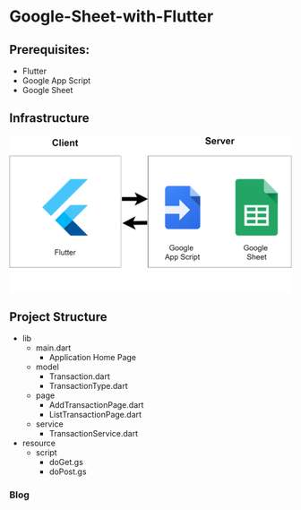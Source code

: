 # Google-Sheet-with-Flutter
 
## Prerequisites:
- Flutter
- Google App Script
- Google Sheet

## Infrastructure
![infrastructure](resource/image/Flutter_G_AppScript_Sheet.png)

## Project Structure
* lib
    * main.dart
      * Application Home Page
    * model
      * Transaction.dart
      * TransactionType.dart
    * page
      * AddTransactionPage.dart
      * ListTransactionPage.dart
    * service
      * TransactionService.dart
* resource
    * script
      * doGet.gs
      * doPost.gs

### Blog
[Flutter + AppScript+ Google Sheet]: https://medium.com/blog-blog/flutter-appscript-google-sheet-5fbf113ef137?source=friends_link&sk=b3d94a39712eb01a6ed904ef0f845437
